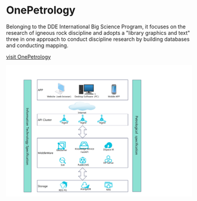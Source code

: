 # OnePetrology
Belonging to the DDE International Big Science Program, it focuses on the research of igneous rock discipline and adopts a "library graphics and text" three in one approach to conduct discipline research by building databases and conducting mapping. 

[visit OnePetrology](https://dde.igeodata.org)

![Structure](./images/structure.png)
